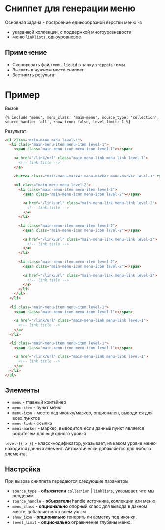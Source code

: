 # Сниппет для генерации меню

Основная задача - построение единообразной верстки меню из

* указанной коллекции, с поддержкой многоуровневости
* меню `linklists`, одноуровневое

## Применение

* Скопировать файл `menu.liquid` в папку `snippets` темы
* Вызвать в нужном месте сниппет
* Застилить результат

# Пример

Вызов

````liquid
{% include "menu", menu_class: 'main-menu', source_type: 'collection', source_handle: 'all', show_icon: false, level_limit: 1 %}
````

Результат

````html
<ul class="main-menu menu level-1">
  <li class="main-menu-item menu-item level-1">
    <span class="main-menu-icon menu-icon level-1"></span>

    <a href="/link/url" class="main-menu-link menu-link level-1">
      <!-- link.title -->
    </a>

    <button class="main-menu-marker menu-marker menu-marker level-1" type="button"></button>

    <ul class="main-menu menu level-2">
      <li class="main-menu-item menu-item level-2">
        <span class="main-menu-icon menu-icon level-2"></span>

        <a href="/link/url" class="main-menu-link menu-link level-2">
          <!-- link.title -->
        </a>
      </li>

      <li class="main-menu-item menu-item level-2">
        <span class="main-menu-icon menu-icon level-2"></span>

        <a href="/link/url" class="main-menu-link menu-link level-2">
          <!-- link.title -->
        </a>
      </li>

      <li class="main-menu-item menu-item level-2">
        <span class="main-menu-icon menu-icon level-2"></span>

        <a href="/link/url" class="main-menu-link menu-link level-2">
          <!-- link.title -->
        </a>
      </li>
    </ul>
  </li>

  <li class="main-menu-item menu-item level-1">
    <span class="main-menu-icon menu-icon level-1"></span>

    <a href="/link/url" class="main-menu-link menu-link level-1">
      <!-- link.title -->
    </a>
  </li>

  <li class="main-menu-item menu-item level-1">
    <span class="main-menu-icon menu-icon level-1"></span>

    <a href="/link/url" class="main-menu-link menu-link level-1">
      <!-- link.title -->
    </a>
  </li>
</ul>
````

## Элементы

* `menu` - главный контейнер
* `menu-item` - пункт меню
* `menu-icon` - место под иконку/маркер, опционален, выводится для всех пунктов
* `menu-link` - ссылка
* `meni-marker` - маркер, выводится, если данный пункт является родителем для ещё одного уровня

`level-{{ x }}` - класс-модификатор, указывает, на каком уровне меню находится данный элемент. Автоматически добавляется для любого элемента.

## Настройка

При вызове сниппета передаются следующие параметры

* `source_type` - **объязателн** `collection` | `linklists`, указывает, что мы рендерим
* `source_handle` - **объязателн** handle источника, коллекции или меню
* `menu_class` - **опционально** опорный класс для вывода в данном месте, добавляется ко всем узлам
* `show_icon` - **опционально** генерить ли азметку под иконки.
* `level_limit` - **опционально** ограничение глубины меню.
